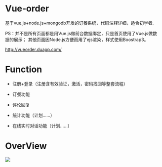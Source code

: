 # Vue-order

基于vue.js+node.js+mongodb开发的订餐系统，代码注释详细，适合初学者.


PS：并不是所有页面都是用Vue.js做前台数据绑定，只是首页使用了Vue.js做数据的展示；
其他页面因Node.js方便而用了ejs渲染，样式使用Boostrap3。

<a href="http://vueorder.duapp.com/" target="_blank">http://vueorder.duapp.com/</a>



# Function

 - 注册+登录（注册含有效验证，激活，密码找回等整套流程）

 - 订餐功能
 
 - 评论回复

 - 统计功能（计划……）

 - 在线实时对话功能（计划……）

# OverView

![][1]

[1]: https://github.com/giscafer/Vue-order/blob/master/src/assets/overview1.0.png